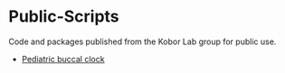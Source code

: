 # Public-Scripts
Code and packages published from the Kobor Lab group for public use.


- [Pediatric buccal clock](www.github.com/koborlab/public-scripts/ped_DNAm_Age.Rmd)
